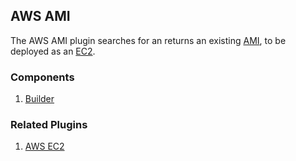 ## AWS AMI

The AWS AMI plugin searches for an returns an existing [AMI](https://docs.aws.amazon.com/AWSEC2/latest/UserGuide/AMIs.html),
to be deployed as an [EC2](https://docs.aws.amazon.com/AWSEC2/latest/UserGuide/concepts.html).

### Components

1. [Builder](/waypoint/integrations/hashicorp/aws-ami/latest/components/builder)

### Related Plugins

1. [AWS EC2](/waypoint/integrations/hashicorp/aws-ec2)
